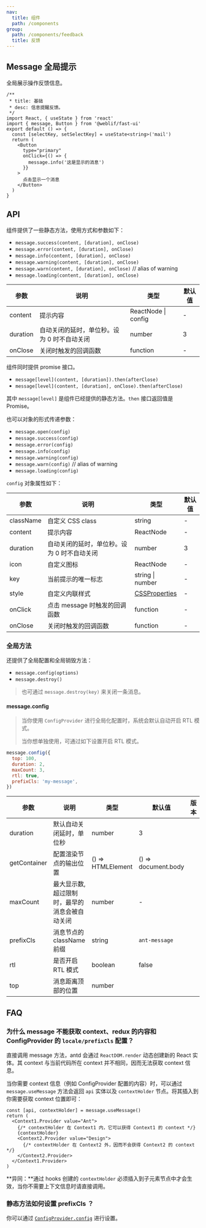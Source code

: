```yaml
---
nav:
  title: 组件
  path: /components
group:
  path: /components/feedback
  title: 反馈
---
```


## Message 全局提示

全局展示操作反馈信息。

```tsx
/**
 * title: 基础
 * desc: 信息提醒反馈。
 */
import React, { useState } from 'react'
import { message, Button } from '@weblif/fast-ui'
export default () => {
  const [selectKey, setSelectKey] = useState<string>('mail')
  return (
    <Button
      type="primary"
      onClick={() => {
        message.info('这是显示的消息')
      }}
    >
      点击显示一个消息
    </Button>
  )
}
```

## API

组件提供了一些静态方法，使用方式和参数如下：

- `message.success(content, [duration], onClose)`
- `message.error(content, [duration], onClose)`
- `message.info(content, [duration], onClose)`
- `message.warning(content, [duration], onClose)`
- `message.warn(content, [duration], onClose)` // alias of warning
- `message.loading(content, [duration], onClose)`

| 参数     | 说明                                        | 类型                | 默认值 |
| -------- | ------------------------------------------- | ------------------- | ------ |
| content  | 提示内容                                    | ReactNode \| config | -      |
| duration | 自动关闭的延时，单位秒。设为 0 时不自动关闭 | number              | 3      |
| onClose  | 关闭时触发的回调函数                        | function            | -      |

组件同时提供 promise 接口。

- `message[level](content, [duration]).then(afterClose)`
- `message[level](content, [duration], onClose).then(afterClose)`

其中 `message[level]` 是组件已经提供的静态方法。`then` 接口返回值是 Promise。

也可以对象的形式传递参数：

- `message.open(config)`
- `message.success(config)`
- `message.error(config)`
- `message.info(config)`
- `message.warning(config)`
- `message.warn(config)` // alias of warning
- `message.loading(config)`

`config` 对象属性如下：

| 参数      | 说明                                        | 类型                                                                                                                                          | 默认值 |
| --------- | ------------------------------------------- | --------------------------------------------------------------------------------------------------------------------------------------------- | ------ |
| className | 自定义 CSS class                            | string                                                                                                                                        | -      |
| content   | 提示内容                                    | ReactNode                                                                                                                                     | -      |
| duration  | 自动关闭的延时，单位秒。设为 0 时不自动关闭 | number                                                                                                                                        | 3      |
| icon      | 自定义图标                                  | ReactNode                                                                                                                                     | -      |
| key       | 当前提示的唯一标志                          | string \| number                                                                                                                              | -      |
| style     | 自定义内联样式                              | [CSSProperties](https://github.com/DefinitelyTyped/DefinitelyTyped/blob/e434515761b36830c3e58a970abf5186f005adac/types/react/index.d.ts#L794) | -      |
| onClick   | 点击 message 时触发的回调函数               | function                                                                                                                                      | -      |
| onClose   | 关闭时触发的回调函数                        | function                                                                                                                                      | -      |

### 全局方法

还提供了全局配置和全局销毁方法：

- `message.config(options)`
- `message.destroy()`

> 也可通过 `message.destroy(key)` 来关闭一条消息。

#### message.config

> 当你使用 `ConfigProvider` 进行全局化配置时，系统会默认自动开启 RTL 模式。
>
> 当你想单独使用，可通过如下设置开启 RTL 模式。

```js | pure
message.config({
  top: 100,
  duration: 2,
  maxCount: 3,
  rtl: true,
  prefixCls: 'my-message',
})
```

| 参数         | 说明                                           | 类型              | 默认值              | 版本 |
| ------------ | ---------------------------------------------- | ----------------- | ------------------- | ---- |
| duration     | 默认自动关闭延时，单位秒                       | number            | 3                   |      |
| getContainer | 配置渲染节点的输出位置                         | () => HTMLElement | () => document.body |      |
| maxCount     | 最大显示数, 超过限制时，最早的消息会被自动关闭 | number            | -                   |      |
| prefixCls    | 消息节点的 className 前缀                      | string            | `ant-message`       |      |
| rtl          | 是否开启 RTL 模式                              | boolean           | false               |      |
| top          | 消息距离顶部的位置                             | number            |                     |      |

## FAQ

### 为什么 message 不能获取 context、redux 的内容和 ConfigProvider 的 `locale/prefixCls` 配置？

直接调用 message 方法，antd 会通过 `ReactDOM.render` 动态创建新的 React 实体。其 context 与当前代码所在 context 并不相同，因而无法获取 context 信息。

当你需要 context 信息（例如 ConfigProvider 配置的内容）时，可以通过 `message.useMessage` 方法会返回 `api` 实体以及 `contextHolder` 节点。将其插入到你需要获取 context 位置即可：

```tsx | pure
const [api, contextHolder] = message.useMessage()
return (
  <Context1.Provider value="Ant">
    {/* contextHolder 在 Context1 内，它可以获得 Context1 的 context */}
    {contextHolder}
    <Context2.Provider value="Design">
      {/* contextHolder 在 Context2 外，因而不会获得 Context2 的 context */}
    </Context2.Provider>
  </Context1.Provider>
)
```

**异同：**通过 hooks 创建的 `contextHolder` 必须插入到子元素节点中才会生效，当你不需要上下文信息时请直接调用。

### 静态方法如何设置 prefixCls ？

你可以通过 [`ConfigProvider.config`](</components/config-provider/#ConfigProvider.config()-4.13.0+>) 进行设置。
